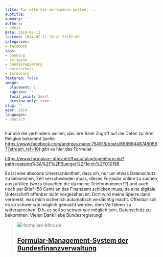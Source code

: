 ```yaml
---
title: Für alle die verhindern wollen, ...
subtitle: ''
summary: ''
authors:
- admin
date: 2014-02-11
lastmod: 2014-02-11 19:41:31+01:00
categories:
- facebook
tags:
- banking
- religion
- bundesregierung
- datenschutz
- formulare
featured: false
image:
  placement: 1
  caption: ''
  focal_point: Smart
  preview_only: true
slug: ''
year: 2014
languages:
- deutsch
---
```


Für alle die verhindern wollen, das ihre Bank Zugriff auf die Daten zu ihrer Religion bekommt (siehe https://www.facebook.com/andreas.maier.754918/posts/658984487480587?stream_ref=10) gibt es hier das Formular:

https://www.formulare-bfinv.de/ffw/catalog/openForm.do?path=catalog%3A%2F%2FBuerger%2Fkirch%2F010156

Es ist eine absolute Unverschämtheit, dass ich, nur um etwas Datenschutz zu bekommen, Zeit verschwenden muss, dieses Formular online zu suchen, auszufüllen (wozu brauchen die da meine Telefonnummer??) und auch noch per Brief (58 Cent) an das Finanzamt schicken muss, da eine digitale Unterschrift offenbar nicht vorgesehen ist. Dort wird meine Sperre dann vermerkt, was mich sicherlich automatisch verdächtig macht. 
Offenbar soll es so schwer wie möglich gemacht werden, dem Verfahren zu widersprechen! D.h. es soll so schwer wie möglich sein, Datenschutz zu bekommen. Vielen Dank liebe Bundesregierung!
> [![](https://www.formulare-bfinv.de/ffw/theme/images/BMF_Logo.svg)](https://www.formulare-bfinv.de/ffw/catalog/openForm.do?path=catalog%3A%2F%2FBuerger%2Fkirch%2F010156)
> formulare-bfinv.de
> ## [Formular-Management-System der Bundesfinanzverwaltung](https://www.formulare-bfinv.de/ffw/catalog/openForm.do?path=catalog%3A%2F%2FBuerger%2Fkirch%2F010156)
>